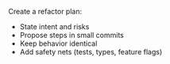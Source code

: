 Create a refactor plan:
- State intent and risks
- Propose steps in small commits
- Keep behavior identical
- Add safety nets (tests, types, feature flags)
